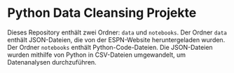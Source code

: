 
# Python Data Cleansing Projekte

Dieses Repository enthält zwei Ordner: `data` und `notebooks`. Der Ordner `data` enthält JSON-Dateien, die von der ESPN-Website heruntergeladen wurden. Der Ordner `notebooks` enthält Python-Code-Dateien. Die JSON-Dateien wurden mithilfe von Python in CSV-Dateien umgewandelt, um Datenanalysen durchzuführen.



